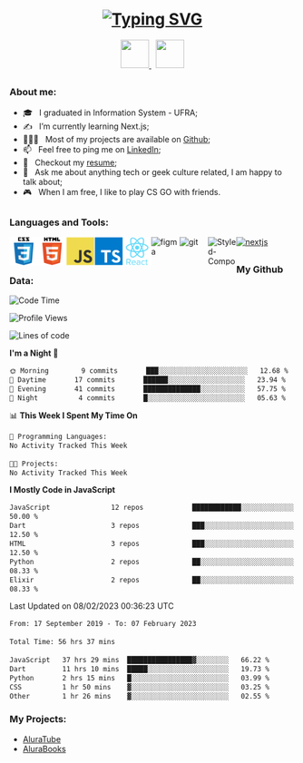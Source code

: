 <!-- Header typing -->
<h1 align="center">
<a href="https://git.io/typing-svg"><img src="https://readme-typing-svg.demolab.com?font=Unbounded+&size=28&duration=3500&color=F7973A&center=true&vCenter=true&multiline=true&repeat=false&width=435&height=120&lines=Hi+There+%F0%9F%91%8B;I'm+Rafael+Henrique.;Nice+to+meet+you!" alt="Typing SVG" /></a>
</h1>
<!-- Social media and Contact  -->
<div align="center">
<a href = "mailto:rhpessoa29@gmail.com"><img  width="50" height="50" src="https://user-images.githubusercontent.com/42783697/214699405-1f3318d6-28e6-47e7-99d4-0da08c43d526.png" target="_blank">
</a>
&nbsp;
<a href="https://www.linkedin.com/in/rhpessoa" target="_blank"><img  width="50" height="50" src="https://user-images.githubusercontent.com/42783697/214698902-69cc6bfc-1060-47dd-bbba-5796b9256fdb.png" target="_blank"></a> 
</div>
</a>


## <!-- About me -->

### About me:

- :mortar_board: &nbsp; I graduated in Information System - UFRA; 
- :writing_hand: &nbsp; I’m currently learning Next.js; 
- 👨🏻‍💻 &nbsp; Most of my projects are available on [Github](https://github.com/rhpessoa?tab=repositories);
- 📫 &nbsp; Feel free to ping me on [LinkedIn](https://www.linkedin.com/in/rhpessoa/);
- 📝 &nbsp; Checkout my [resume](https://github.com/rhpessoa/rhpessoa/files/10580067/Cv.Rafael.Henrique.-.Desenvolvedor.Front-end.docx.pdf);
- 💬 &nbsp; Ask me about anything tech or geek culture related, I am happy to talk about;
- :video_game: &nbsp; When I am free, I like to play CS GO with friends.


## <!-- Languages and Tools -->

### Languages and Tools: 
<p align="left">
<a href="https://www.w3schools.com/css/" target="_blank" rel="noreferrer">
<img align="left" src="https://raw.githubusercontent.com/devicons/devicon/master/icons/css3/css3-original-wordmark.svg" alt="css3" width="50" height="50"/>
</a>
<a href="https://www.w3.org/html/" target="_blank" rel="noreferrer"> <img  align="left" src="https://raw.githubusercontent.com/devicons/devicon/master/icons/html5/html5-original-wordmark.svg" alt="html5" width="50" height="50"/>
</a>
<a href="https://developer.mozilla.org/en-US/docs/Web/JavaScript" target="_blank" rel="noreferrer"> <img align="left" src="https://raw.githubusercontent.com/devicons/devicon/master/icons/javascript/javascript-original.svg" alt="javascript" width="50" height="50"/>
</a>
<a href="https://www.typescriptlang.org/" target="_blank" rel="noreferrer"> <img  align="left" src="https://raw.githubusercontent.com/devicons/devicon/master/icons/typescript/typescript-original.svg" alt="typescript" width="50" height="50"/> 
</a>
<a href="https://reactjs.org/" target="_blank" rel="noreferrer"> <img align="left" src="https://raw.githubusercontent.com/devicons/devicon/master/icons/react/react-original-wordmark.svg" alt="react" width="50" height="50"/>
</a>
<a href="https://nextjs.org/" target="_blank" rel="noreferrer"> <img src="https://user-images.githubusercontent.com/42783697/214694586-dcf53f4d-2975-4522-b3c3-bca277db1695.png" alt="nextjs" width="50" height="50"/> 
</a> 
<a href="https://www.figma.com/" target="_blank" rel="noreferrer"> <img align="left" src="https://www.vectorlogo.zone/logos/figma/figma-icon.svg" alt="figma" width="50" height="50"/>
</a>
<a href="https://git-scm.com/" target="_blank" rel="noreferrer"> <img align="left" src="https://www.vectorlogo.zone/logos/git-scm/git-scm-icon.svg" alt="git" width="50" height="50"/>
</a>
<a href="https://styled-components.com/" target="_blank" rel="noreferrer"> <img align="left" src="https://user-images.githubusercontent.com/42783697/214711180-51e29433-171a-4079-9ac2-b80122beba2a.png" alt="Styled-Components" width="50" height="50"/>


</a>
</p>

##

<!-- Status -->
### My Github Data:
<!--START_SECTION:waka-->
![Code Time](http://img.shields.io/badge/Code%20Time-56%20hrs%2037%20mins-blue)

![Profile Views](http://img.shields.io/badge/Profile%20Views-114-blue)

![Lines of code](https://img.shields.io/badge/From%20Hello%20World%20I%27ve%20Written-39%20Thousand%20lines%20of%20code-blue)

**I'm a Night 🦉** 

```text
🌞 Morning        9 commits       ███░░░░░░░░░░░░░░░░░░░░░░   12.68 % 
🌆 Daytime       17 commits       ██████░░░░░░░░░░░░░░░░░░░   23.94 % 
🌃 Evening       41 commits       ██████████████░░░░░░░░░░░   57.75 % 
🌙 Night          4 commits       █░░░░░░░░░░░░░░░░░░░░░░░░   05.63 % 

```


📊 **This Week I Spent My Time On** 

```text
💬 Programming Languages: 
No Activity Tracked This Week

🐱‍💻 Projects: 
No Activity Tracked This Week

```

**I Mostly Code in JavaScript** 

```text
JavaScript               12 repos            ████████████░░░░░░░░░░░░░   50.00 % 
Dart                     3 repos             ███░░░░░░░░░░░░░░░░░░░░░░   12.50 % 
HTML                     3 repos             ███░░░░░░░░░░░░░░░░░░░░░░   12.50 % 
Python                   2 repos             ██░░░░░░░░░░░░░░░░░░░░░░░   08.33 % 
Elixir                   2 repos             ██░░░░░░░░░░░░░░░░░░░░░░░   08.33 % 

```



 Last Updated on 08/02/2023 00:36:23 UTC
<!--END_SECTION:waka-->
<!--START_SECTION:waka-simple-->

```text
From: 17 September 2019 - To: 07 February 2023

Total Time: 56 hrs 37 mins

JavaScript   37 hrs 29 mins  ████████████████▓░░░░░░░░   66.22 %
Dart         11 hrs 10 mins  █████░░░░░░░░░░░░░░░░░░░░   19.73 %
Python       2 hrs 15 mins   █░░░░░░░░░░░░░░░░░░░░░░░░   03.99 %
CSS          1 hr 50 mins    ▓░░░░░░░░░░░░░░░░░░░░░░░░   03.25 %
Other        1 hr 26 mins    ▓░░░░░░░░░░░░░░░░░░░░░░░░   02.55 %
```

<!--END_SECTION:waka-simple-->

###  My Projects:

- [AluraTube](https://github.com/rhpessoa/aluratube)
- [AluraBooks](https://github.com/rhpessoa/alurabooks)







